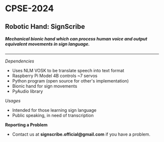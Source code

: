 # CPSE-2024
## Robotic Hand: SignScribe
##### Mechanical bionic hand which can process human voice and output equivalent movements in sign language.
---
*Dependencies*
* Uses NLM VOSK to be translate speech into text format
* Raspberry Pi Model 4B controls ~7 servos
* Python program (open source for other's implementation)
* Bionic hand for sign movements
* PyAudio library

*Usages*
* Intended for those learning sign language
* Public speaking, in need of transcription

**Reporting a Problem**
* Contact us at __signscribe.official@gmail.com__ if you have a problem.
